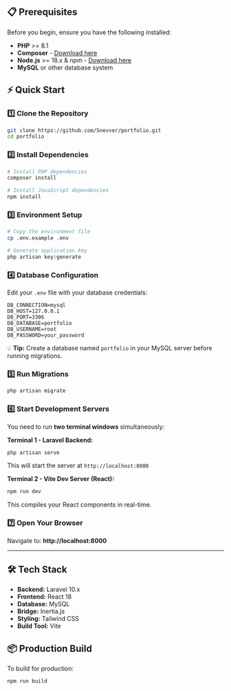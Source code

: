 ## 📋 Prerequisites

Before you begin, ensure you have the following installed:
- **PHP** >= 8.1
- **Composer** - [Download here](https://getcomposer.org/)
- **Node.js** >= 18.x & npm - [Download here](https://nodejs.org/)
- **MySQL** or other database system

## ⚡ Quick Start

### 1️⃣ Clone the Repository

```bash
git clone https://github.com/Snevver/portfolio.git
cd portfolio
```

### 2️⃣ Install Dependencies

```bash
# Install PHP dependencies
composer install

# Install JavaScript dependencies
npm install
```

### 3️⃣ Environment Setup

```bash
# Copy the environment file
cp .env.example .env

# Generate application key
php artisan key:generate
```

### 4️⃣ Database Configuration

Edit your `.env` file with your database credentials:

```env
DB_CONNECTION=mysql
DB_HOST=127.0.0.1
DB_PORT=3306
DB_DATABASE=portfolio
DB_USERNAME=root
DB_PASSWORD=your_password
```

💡 **Tip:** Create a database named `portfolio` in your MySQL server before running migrations.

### 5️⃣ Run Migrations

```bash
php artisan migrate
```

### 6️⃣ Start Development Servers

You need to run **two terminal windows** simultaneously:

**Terminal 1 - Laravel Backend:**
```bash
php artisan serve
```
This will start the server at `http://localhost:8000`

**Terminal 2 - Vite Dev Server (React):**
```bash
npm run dev
```
This compiles your React components in real-time.

### 7️⃣ Open Your Browser

Navigate to: **http://localhost:8000**

---

## 🛠️ Tech Stack

- **Backend:** Laravel 10.x
- **Frontend:** React 18
- **Database:** MySQL
- **Bridge:** Inertia.js
- **Styling:** Tailwind CSS
- **Build Tool:** Vite

## 📦 Production Build

To build for production:

```bash
npm run build
```